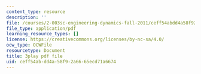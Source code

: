 ```yaml
---
content_type: resource
description: ''
file: /courses/2-003sc-engineering-dynamics-fall-2011/ceff54abdd4a58f92a6665ecd71a6674_cecD1w3-SD0.pdf
file_type: application/pdf
learning_resource_types: []
license: https://creativecommons.org/licenses/by-nc-sa/4.0/
ocw_type: OCWFile
resourcetype: Document
title: 3play pdf file
uid: ceff54ab-dd4a-58f9-2a66-65ecd71a6674
---
```

